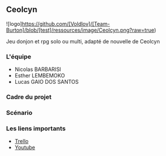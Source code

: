 ## Ceolcyn

![logo]https://github.com/[Voldlov]/[Team-Burton]/blob/[test]/ressources/image/Ceolcyn.png?raw=true)


Jeu donjon et rpg solo ou multi, adapté de nouvelle de Ceolcyn

### L'équipe

- Nicolas BARBARISI
- Esther LEMBEMOKO
- Lucas GAIO DOS SANTOS

### Cadre du projet

### Scénario 

### Les liens importants

- [Trello](https://trello.com/b/f9yrZC1a/team-burton)
- [Youtube](https://www.youtube.com/channel/UC8rv6HyQJmfPdnSm0M5SG6w)


